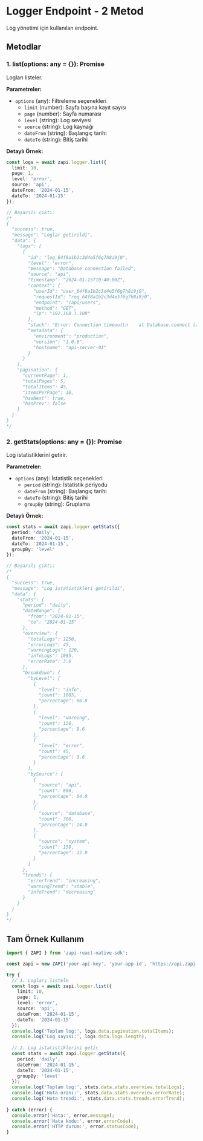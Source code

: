 # Logger Endpoint - 2 Metod

Log yönetimi için kullanılan endpoint.

## Metodlar

### 1. list(options: any = {}): Promise<ApiResponse>
Logları listeler.

**Parametreler:**
- `options` (any): Filtreleme seçenekleri
  - `limit` (number): Sayfa başına kayıt sayısı
  - `page` (number): Sayfa numarası
  - `level` (string): Log seviyesi
  - `source` (string): Log kaynağı
  - `dateFrom` (string): Başlangıç tarihi
  - `dateTo` (string): Bitiş tarihi

**Detaylı Örnek:**
```typescript
const logs = await zapi.logger.list({
  limit: 10,
  page: 1,
  level: 'error',
  source: 'api',
  dateFrom: '2024-01-15',
  dateTo: '2024-01-15'
});

// Başarılı çıktı:
/*
{
  "success": true,
  "message": "Loglar getirildi",
  "data": {
    "logs": [
      {
        "id": "log_64f8a1b2c3d4e5f6g7h8i9j0",
        "level": "error",
        "message": "Database connection failed",
        "source": "api",
        "timestamp": "2024-01-15T10:40:00Z",
        "context": {
          "userId": "user_64f8a1b2c3d4e5f6g7h8i9j0",
          "requestId": "req_64f8a1b2c3d4e5f6g7h8i9j0",
          "endpoint": "/api/users",
          "method": "GET",
          "ip": "192.168.1.100"
        },
        "stack": "Error: Connection timeout\n    at Database.connect (/app/db.js:45:12)",
        "metadata": {
          "environment": "production",
          "version": "1.0.0",
          "hostname": "api-server-01"
        }
      }
    ],
    "pagination": {
      "currentPage": 1,
      "totalPages": 5,
      "totalItems": 45,
      "itemsPerPage": 10,
      "hasNext": true,
      "hasPrev": false
    }
  }
}
*/
```

### 2. getStats(options: any = {}): Promise<ApiResponse>
Log istatistiklerini getirir.

**Parametreler:**
- `options` (any): İstatistik seçenekleri
  - `period` (string): İstatistik periyodu
  - `dateFrom` (string): Başlangıç tarihi
  - `dateTo` (string): Bitiş tarihi
  - `groupBy` (string): Gruplama

**Detaylı Örnek:**
```typescript
const stats = await zapi.logger.getStats({
  period: 'daily',
  dateFrom: '2024-01-15',
  dateTo: '2024-01-15',
  groupBy: 'level'
});

// Başarılı çıktı:
/*
{
  "success": true,
  "message": "Log istatistikleri getirildi",
  "data": {
    "stats": {
      "period": "daily",
      "dateRange": {
        "from": "2024-01-15",
        "to": "2024-01-15"
      },
      "overview": {
        "totalLogs": 1250,
        "errorLogs": 45,
        "warningLogs": 120,
        "infoLogs": 1085,
        "errorRate": 3.6
      },
      "breakdown": {
        "byLevel": [
          {
            "level": "info",
            "count": 1085,
            "percentage": 86.8
          },
          {
            "level": "warning",
            "count": 120,
            "percentage": 9.6
          },
          {
            "level": "error",
            "count": 45,
            "percentage": 3.6
          }
        ],
        "bySource": [
          {
            "source": "api",
            "count": 800,
            "percentage": 64.0
          },
          {
            "source": "database",
            "count": 300,
            "percentage": 24.0
          },
          {
            "source": "system",
            "count": 150,
            "percentage": 12.0
          }
        ]
      },
      "trends": {
        "errorTrend": "increasing",
        "warningTrend": "stable",
        "infoTrend": "decreasing"
      }
    }
  }
}
*/
```

## Tam Örnek Kullanım

```typescript
import { ZAPI } from 'zapi-react-native-sdk';

const zapi = new ZAPI('your-api-key', 'your-app-id', 'https://api.zapi.com');

try {
  // 1. Logları listele
  const logs = await zapi.logger.list({
    limit: 10,
    page: 1,
    level: 'error',
    source: 'api',
    dateFrom: '2024-01-15',
    dateTo: '2024-01-15'
  });
  console.log('Toplam log:', logs.data.pagination.totalItems);
  console.log('Log sayısı:', logs.data.logs.length);
  
  // 2. Log istatistiklerini getir
  const stats = await zapi.logger.getStats({
    period: 'daily',
    dateFrom: '2024-01-15',
    dateTo: '2024-01-15',
    groupBy: 'level'
  });
  console.log('Toplam log:', stats.data.stats.overview.totalLogs);
  console.log('Hata oranı:', stats.data.stats.overview.errorRate);
  console.log('Hata trendi:', stats.data.stats.trends.errorTrend);
  
} catch (error) {
  console.error('Hata:', error.message);
  console.error('Hata kodu:', error.errorCode);
  console.error('HTTP durum:', error.statusCode);
}
```
